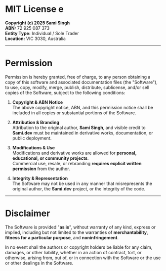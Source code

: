 # **MIT License e**

**Copyright (c) 2025 Sami Singh**  
**ABN:** 72 925 087 373  
**Entity Type:** Individual / Sole Trader  
**Location:** VIC 3030, Australia  

---

# **Permission**

Permission is hereby granted, free of charge, to any person obtaining a copy of this software and associated documentation files (the "Software"), to use, copy, modify, merge, publish, distribute, sublicense, and/or sell copies of the Software, subject to the following conditions:

1. **Copyright & ABN Notice**  
   The above copyright notice, ABN, and this permission notice shall be included in all copies or substantial portions of the Software.

2. **Attribution & Branding**  
   Attribution to the original author, **Sami Singh**, and visible credit to **Sami.dev** must be maintained in derivative works, documentation, or public deployment.

3. **Modifications & Use**  
   Modifications and derivative works are allowed for **personal, educational, or community projects**.  
   Commercial use, resale, or rebranding **requires explicit written permission** from the author.

4. **Integrity & Representation**  
   The Software may not be used in any manner that misrepresents the original author, the **Sami.dev** project, or the integrity of the code.

---

# **Disclaimer**

The Software is provided "**as is**", without warranty of any kind, express or implied, including but not limited to the warranties of **merchantability**, **fitness for a particular purpose**, and **noninfringement**.  

In no event shall the authors or copyright holders be liable for any claim, damages, or other liability, whether in an action of contract, tort, or otherwise, arising from, out of, or in connection with the Software or the use or other dealings in the Software.
